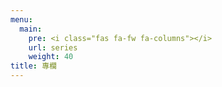 ```yaml
---
menu:
  main:
    pre: <i class="fas fa-fw fa-columns"></i>
    url: series
    weight: 40
title: 專欄
---
```

